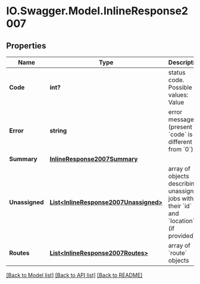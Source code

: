 # IO.Swagger.Model.InlineResponse2007
## Properties

Name | Type | Description | Notes
------------ | ------------- | ------------- | -------------
**Code** | **int?** | status code. Possible values:   Value         | Status |  :- -- -- -- -- --: | :- -- -- -- -- --: |  &#x60;0&#x60; | no error raised |  &#x60;1&#x60; | internal error |  &#x60;2&#x60; | input error |  &#x60;3&#x60; | routing error |  | [optional] 
**Error** | **string** | error message (present if &#x60;code&#x60; is different from &#x60;0&#x60;)  | [optional] 
**Summary** | [**InlineResponse2007Summary**](InlineResponse2007Summary.md) |  | [optional] 
**Unassigned** | [**List&lt;InlineResponse2007Unassigned&gt;**](InlineResponse2007Unassigned.md) | array of objects describing unassigned jobs with their &#x60;id&#x60; and &#x60;location&#x60; (if provided)  | [optional] 
**Routes** | [**List&lt;InlineResponse2007Routes&gt;**](InlineResponse2007Routes.md) | array of &#x60;route&#x60; objects  | [optional] 

[[Back to Model list]](../README.md#documentation-for-models) [[Back to API list]](../README.md#documentation-for-api-endpoints) [[Back to README]](../README.md)


